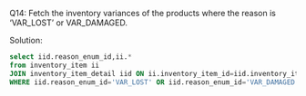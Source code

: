 Q14: Fetch the inventory variances of the products where the reason is ‘VAR_LOST’ or VAR_DAMAGED.

Solution:
```sql
select iid.reason_enum_id,ii.*
from inventory_item ii
JOIN inventory_item_detail iid ON ii.inventory_item_id=iid.inventory_item_id
WHERE iid.reason_enum_id='VAR_LOST' OR iid.reason_enum_id='VAR_DAMAGED' ;
```
